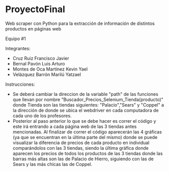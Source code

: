 # ProyectoFinal
Web scraper con Python para la extracción de información de distintos productos en páginas web

Equipo #1

Integrantes: 
- Cruz Ruiz Francisco Javier
- Bernal Pavón Luis Arturo
- Montes de Oca Martínez Kevin Yael
- Velázquez Barrón Marilú Yatzael

Instrucciones:
- Se deberá cambiar la direccion de la variable "path" de las funciones que llevan por nombre 
"Buscador_Precios_Selenium_Tienda(producto)" donde Tienda son las tiendas siguientes: "Palacio","Sears" y "Coppel" a la 
dirección de donde se ubica el webdriver en cada computadora de cada uno de los profesores. 
- Posterior al paso anterior lo que se debe hacer es correr el código y este irá entrando a cada página web de las 3 tiendas
antes mencionadas. Al finalizar de correr el código aparecerán las 4 gráficas (ya que se encuentran en la última parte del 
mismo) donde se puede visualizar la diferencia de precios de cada producto en individual comparándolos con las 3 tiendas, 
siendo la última gráfica donde aparecen los precios de todos los productos de las 3 tiendas donde las barras más altas 
son las de Palacio de Hierro, siguiendo con las de Sears y las más chicas las de Coppel.
